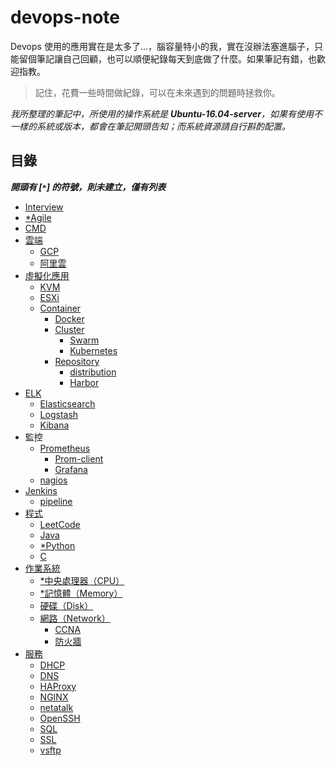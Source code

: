 # devops-note

Devops 使用的應用實在是太多了...，腦容量特小的我，實在沒辦法塞進腦子，只能留個筆記讓自己回顧，也可以順便紀錄每天到底做了什麼。如果筆記有錯，也歡迎指教。

>記住，花費一些時間做紀錄，可以在未來遇到的問題時拯救你。

*我所整理的筆記中，所使用的操作系統是 ***Ubuntu-16.04-server***，如果有使用不一樣的系統或版本，都會在筆記開頭告知；而系統資源請自行斟酌配置。*

## 目錄
***開頭有 [`*`] 的符號，則未建立，僅有列表***

- [Interview](./interview)
- [*Agile]()
- [CMD](./cmd)
- [雲端](./cloud)
    - [GCP](./cloud/gcp)
    - [阿里雲](./cloud/aliyun)
- [虛擬化應用](./virtualization)
    - [KVM](./virtualization/kvm/)
    - [ESXi](./virtualization/esxi/)
    - [Container](./virtualization/container/)
        - [Docker](https://github.com/48763/docker-tutorial)
        - [Cluster](./virtualization/container/cluster/)
            - [Swarm](./virtualization/container/cluster/swarm/)
            - [Kubernetes](./virtualization/container/cluster/kubernetes/)
        - [Repository](./virtualization/container/repository/)
            - [distribution](./virtualization/container/repository/distribution/)
            - [Harbor](./virtualization/container/repository/harbor/)
- [ELK](./elk)
    - [Elasticsearch](./elk/elasticsearch)
    - [Logstash](./elk/logstash)
    - [Kibana](./elk/kibana)
- 監控
    - [Prometheus](https://github.com/48763/prometheus-monitor)
        - [Prom-client](https://github.com/48763/prom-client-ex)
        - [Grafana](https://github.com/48763/prometheus-monitor/grafana)
    - [nagios](https://github.com/48763/nagios)
- [Jenkins](./Jenkins/#jenkins)
    - [pipeline](https://github.com/48763/jenkins-pipeline)
- [程式](./program)
    - [LeetCode](https://github.com/48763/Leetcode)
    - [Java](./program/java/)
    - [*Python]()
    - [C](./program/c/)
- [作業系統](./operating-system#作業系統)
    - [*中央處理器（CPU）](./operating-system/)
    - [*記憶體（Memory）](./operating-system/memory)
    - [硬碟（Disk）](./operating-system/disk)
    - [網路（Network）](./operating-system/network)
        - [CCNA](https://github.com/48763/CCNA)
        - [防火牆](./operating-system/network/firewall)
- [服務](./service)
    - [DHCP](./service/dhcp)
    - [DNS](./service/dns)
    - [HAProxy](./service/haproxy)
    - [NGINX](./service/nginx)
    - [netatalk](https://github.com/48763/netatalk-on-docker)
    - [OpenSSH](./service/openssh)
    - [SQL](./service/sql)
    - [SSL](./service/ssl)
    - [vsftp](./service/vsftp/vsftp.md)